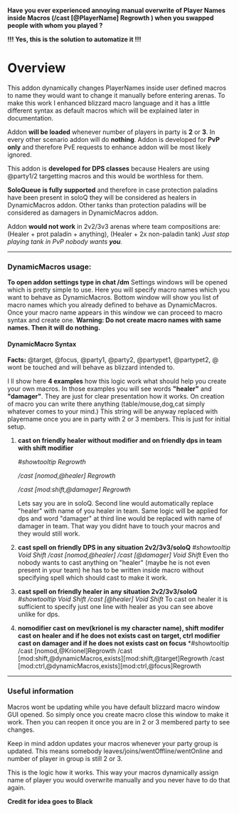 
**Have you ever experienced annoying manual overwrite of Player Names inside Macros (/cast [@PlayerName] Regrowth ) when you swapped people with whom you played ?**

**!!! Yes, this is the solution to automatize it !!!**

# Overview
This addon dynamically changes PlayerNames inside user defined macros to name they would want to change it manually before entering arenas. To make this work I enhanced blizzard macro language and it has a little different syntax as default macros which will be explained later in documentation.

Addon **will be loaded** whenever number of players in party is **2** or **3**. In every other scenario addon will do **nothing**.
Addon is developed for **PvP only** and therefore PvE requests to enhance addon will be most likely ignored.

This addon is **developed for DPS classes** because Healers are using @party1/2 targetting macros and this would be worthless for them.

**SoloQueue is fully supported** and therefore in case protection paladins have been present in soloQ they will be considered as healers in DynamicMacros addon. Other tanks than protection paladins will be considered as damagers in DynamicMacros addon.

Addon **would not work** in 2v2/3v3 arenas where team compositions are: (Healer + prot paladin + anything), (Healer + 2x non-paladin tank) 
*Just stop playing tank in PvP nobody wants **you**.*
___
### DynamicMacros usage:

**To open addon settings type in chat /dm**
Settings windows will be opened which is pretty simple to use. Here you will specify macro names which you want to behave as DynamicMacros. Bottom window will show you list of macro names which you already defined to behave as DynamicMacros. Once your macro name appears in this window we can proceed to macro syntax and create one.
**Warning: Do not create macro names with same names. Then it will do nothing.**

#### DynamicMacro Syntax

**Facts:** 
@target, @focus, @party1, @party2, @partypet1, @partypet2, @<yourcharactername> wont be touched and will behave as blizzard intended to.

I ll show here **4 examples** how this logic work what should help you create your own macros. 
In those examples you will see words **"healer"** and **"damager"**. They are just for clear presentation how it works. On creation of macro you can write there anything (table/mouse,dog,cat simply whatever comes to your mind.) This string will be anyway replaced with playername once you are in party with 2 or 3 members. This is just for initial setup.

1. **cast on friendly healer without modifier and on friendly dps in team with shift modifier**

    *#showtooltip Regrowth*
   
    */cast [nomod,@healer] Regrowth*
   
    */cast [mod:shift,@damager] Regrowth*
   
    Lets say you are in soloQ. Second line would automatically replace "healer" with name of you healer in team. Same logic will be applied for dps and word "damager" at third line would be replaced with name of damager in team.
    That way you didnt have to touch your macros and they would still work.

2. **cast spell on friendly DPS in any situation 2v2/3v3/soloQ**
    *#showtooltip Void Shift
    /cast [nomod,@healer]
    /cast [@damager] Void Shift*
    Even tho nobody wants to cast anything on "healer" (maybe he is not even present in your team) he has to be written inside macro without specifying spell which should cast to make it work. 

3. **cast spell on friendly healer in any situation 2v2/3v3/soloQ**
    *#showtooltip Void Shift
    /cast [@healer] Void Shift*
    To cast on healer it is sufficient to specify just one line with healer as you can see above unlike for dps.

4. **nomodifier cast on mev(krionel is my character name), shift modifer cast on healer and if he does not exists cast on target, ctrl modifier cast on damager and if he does not exists cast on focus**
    *#showtooltip
    /cast [nomod,@Krionel]Regrowth
    /cast [mod:shift,@dynamicMacros,exists][mod:shift,@target]Regrowth
    /cast [mod:ctrl,@dynamicMacros,exists][mod:ctrl,@focus]Regrowth
___
### Useful information
Macros wont be updating while you have default blizzard macro window GUI opened. So simply once you create macro close this window to make it work. Then you can reopen it once you are in 2 or 3 membered party to see changes.

Keep in mind addon updates your macros whenever your party group is updated. This means somebody leaves/joins/wentOffline/wentOnline and number of player in group is still 2 or 3.

This is the logic how it works. This way your macros dynamically assign name of player you would overwrite manually and you never have to do that again.

**Credit for idea goes to Black**
